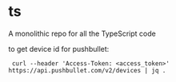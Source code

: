 # ts
A monolithic repo for all the TypeScript code

to get device id for pushbullet:
```
 curl --header 'Access-Token: <access_token>' https://api.pushbullet.com/v2/devices | jq .
```
